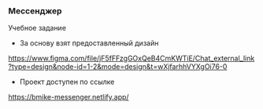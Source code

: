 ### Мессенджер
Учебное задание

- За основу взят предоставленный дизайн

https://www.figma.com/file/jF5fFFzgGOxQeB4CmKWTiE/Chat_external_link?type=design&node-id=1-2&mode=design&t=wXjfarhhVYXgOi76-0

- Проект доступен по ссылке

https://bmike-messenger.netlify.app/
